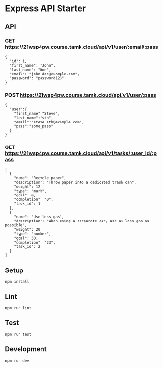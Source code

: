# Express API Starter

## API

### GET https://21wsp4pw.course.tamk.cloud/api/v1/user/:email/:pass
```
{
  "id": 1,
  "first_name": "John",
  "last_name": "Doe",
  "email": "john.doe@example.com",
  "password": "password123"
}
```

### POST https://21wsp4pw.course.tamk.cloud/api/v1/user/:pass
```
{
  "user":{
    "first_name":"Steve",
    "last_name":"sth",
    "email":"steve.sth@example.com",
    "pass":"some_pass"
  }
}
```

### GET https://21wsp4pw.course.tamk.cloud/api/v1/tasks/:user_id/:pass
```
[
  {
    "name": "Recycle paper",
    "description": "Throw paper into a dedicated trash can",
    "weight": 12,
    "type": "mark",
    "goal": 0,
    "completion": "0",
    "task_id": 1
  },
  {
    "name": "Use less gas",
    "description": "When using a corporate car, use as less gas as possible",
    "weight": 20,
    "type": "number",
    "goal": 30,
    "completion": "23",
    "task_id": 2
  }
]
```

## Setup

```
npm install
```

## Lint

```
npm run lint
```

## Test

```
npm run test
```

## Development

```
npm run dev
```
